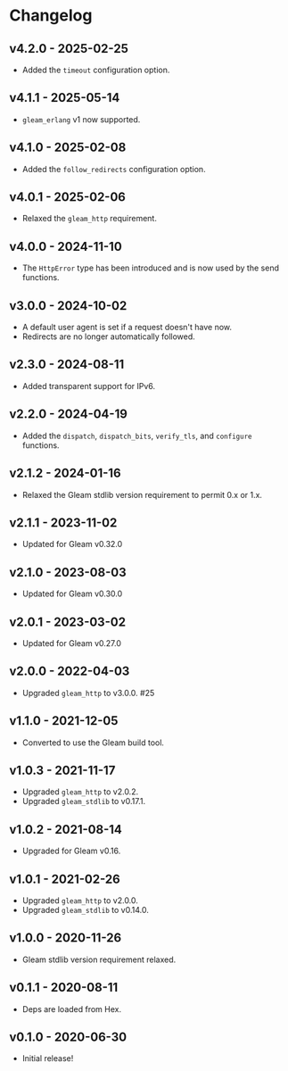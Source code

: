 # Changelog

## v4.2.0 - 2025-02-25

- Added the `timeout` configuration option.

## v4.1.1 - 2025-05-14

- `gleam_erlang` v1 now supported.

## v4.1.0 - 2025-02-08

- Added the `follow_redirects` configuration option.

## v4.0.1 - 2025-02-06

- Relaxed the `gleam_http` requirement.

## v4.0.0 - 2024-11-10

- The `HttpError` type has been introduced and is now used by the send
  functions.

## v3.0.0 - 2024-10-02

- A default user agent is set if a request doesn't have now.
- Redirects are no longer automatically followed.

## v2.3.0 - 2024-08-11

- Added transparent support for IPv6.

## v2.2.0 - 2024-04-19

- Added the `dispatch`, `dispatch_bits`, `verify_tls`, and `configure`
  functions.

## v2.1.2 - 2024-01-16

- Relaxed the Gleam stdlib version requirement to permit 0.x or 1.x.

## v2.1.1 - 2023-11-02

- Updated for Gleam v0.32.0

## v2.1.0 - 2023-08-03

- Updated for Gleam v0.30.0

## v2.0.1 - 2023-03-02

- Updated for Gleam v0.27.0

## v2.0.0 - 2022-04-03

- Upgraded `gleam_http` to v3.0.0. #25

## v1.1.0 - 2021-12-05

- Converted to use the Gleam build tool.

## v1.0.3 - 2021-11-17

- Upgraded `gleam_http` to v2.0.2.
- Upgraded `gleam_stdlib` to v0.17.1.

## v1.0.2 - 2021-08-14

- Upgraded for Gleam v0.16.

## v1.0.1 - 2021-02-26

- Upgraded `gleam_http` to v2.0.0.
- Upgraded `gleam_stdlib` to v0.14.0.

## v1.0.0 - 2020-11-26

- Gleam stdlib version requirement relaxed.

## v0.1.1 - 2020-08-11

- Deps are loaded from Hex.

## v0.1.0 - 2020-06-30

- Initial release!
